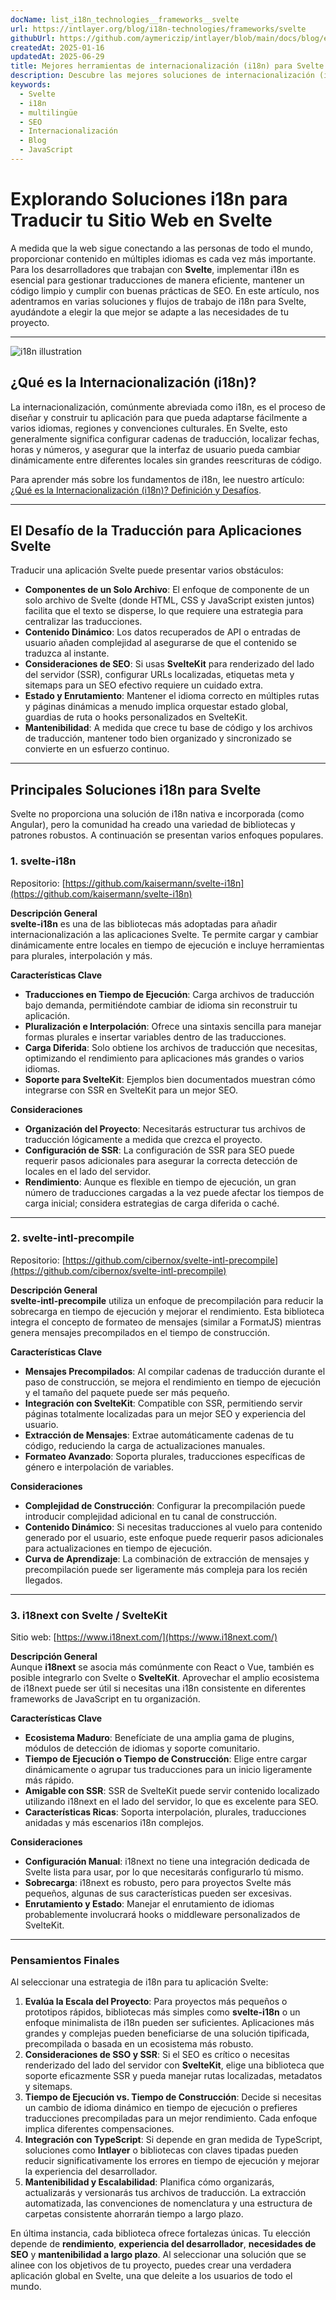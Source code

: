 ```yaml
---
docName: list_i18n_technologies__frameworks__svelte
url: https://intlayer.org/blog/i18n-technologies/frameworks/svelte
githubUrl: https://github.com/aymericzip/intlayer/blob/main/docs/blog/en/list_i18n_technologies/frameworks/svelte.md
createdAt: 2025-01-16
updatedAt: 2025-06-29
title: Mejores herramientas de internacionalización (i18n) para Svelte
description: Descubre las mejores soluciones de internacionalización (i18n) para enfrentar desafíos de traducción, mejorar la búsqueda en la web y ofrecer una experiencia web global sin problemas.
keywords:
  - Svelte
  - i18n
  - multilingüe
  - SEO
  - Internacionalización
  - Blog
  - JavaScript
---
```


# Explorando Soluciones i18n para Traducir tu Sitio Web en Svelte

A medida que la web sigue conectando a las personas de todo el mundo, proporcionar contenido en múltiples idiomas es cada vez más importante. Para los desarrolladores que trabajan con **Svelte**, implementar i18n es esencial para gestionar traducciones de manera eficiente, mantener un código limpio y cumplir con buenas prácticas de SEO. En este artículo, nos adentramos en varias soluciones y flujos de trabajo de i18n para Svelte, ayudándote a elegir la que mejor se adapte a las necesidades de tu proyecto.

---

![i18n illustration](https://github.com/aymericzip/intlayer/blob/main/docs/blog/assets/i18n.webp)

## ¿Qué es la Internacionalización (i18n)?

La internacionalización, comúnmente abreviada como i18n, es el proceso de diseñar y construir tu aplicación para que pueda adaptarse fácilmente a varios idiomas, regiones y convenciones culturales. En Svelte, esto generalmente significa configurar cadenas de traducción, localizar fechas, horas y números, y asegurar que la interfaz de usuario pueda cambiar dinámicamente entre diferentes locales sin grandes reescrituras de código.

Para aprender más sobre los fundamentos de i18n, lee nuestro artículo: [¿Qué es la Internacionalización (i18n)? Definición y Desafíos](https://github.com/aymericzip/intlayer/blob/main/docs/blog/es/what_is_internationalization.md).

---

## El Desafío de la Traducción para Aplicaciones Svelte

Traducir una aplicación Svelte puede presentar varios obstáculos:

- **Componentes de un Solo Archivo**: El enfoque de componente de un solo archivo de Svelte (donde HTML, CSS y JavaScript existen juntos) facilita que el texto se disperse, lo que requiere una estrategia para centralizar las traducciones.
- **Contenido Dinámico**: Los datos recuperados de API o entradas de usuario añaden complejidad al asegurarse de que el contenido se traduzca al instante.
- **Consideraciones de SEO**: Si usas **SvelteKit** para renderizado del lado del servidor (SSR), configurar URLs localizadas, etiquetas meta y sitemaps para un SEO efectivo requiere un cuidado extra.
- **Estado y Enrutamiento**: Mantener el idioma correcto en múltiples rutas y páginas dinámicas a menudo implica orquestar estado global, guardias de ruta o hooks personalizados en SvelteKit.
- **Mantenibilidad**: A medida que crece tu base de código y los archivos de traducción, mantener todo bien organizado y sincronizado se convierte en un esfuerzo continuo.

---

## Principales Soluciones i18n para Svelte

Svelte no proporciona una solución de i18n nativa e incorporada (como Angular), pero la comunidad ha creado una variedad de bibliotecas y patrones robustos. A continuación se presentan varios enfoques populares.

### 1. svelte-i18n

Repositorio: [https://github.com/kaisermann/svelte-i18n](https://github.com/kaisermann/svelte-i18n)

**Descripción General**  
**svelte-i18n** es una de las bibliotecas más adoptadas para añadir internacionalización a las aplicaciones Svelte. Te permite cargar y cambiar dinámicamente entre locales en tiempo de ejecución e incluye herramientas para plurales, interpolación y más.

**Características Clave**

- **Traducciones en Tiempo de Ejecución**: Carga archivos de traducción bajo demanda, permitiéndote cambiar de idioma sin reconstruir tu aplicación.
- **Pluralización e Interpolación**: Ofrece una sintaxis sencilla para manejar formas plurales e insertar variables dentro de las traducciones.
- **Carga Diferida**: Solo obtiene los archivos de traducción que necesitas, optimizando el rendimiento para aplicaciones más grandes o varios idiomas.
- **Soporte para SvelteKit**: Ejemplos bien documentados muestran cómo integrarse con SSR en SvelteKit para un mejor SEO.

**Consideraciones**

- **Organización del Proyecto**: Necesitarás estructurar tus archivos de traducción lógicamente a medida que crezca el proyecto.
- **Configuración de SSR**: La configuración de SSR para SEO puede requerir pasos adicionales para asegurar la correcta detección de locales en el lado del servidor.
- **Rendimiento**: Aunque es flexible en tiempo de ejecución, un gran número de traducciones cargadas a la vez puede afectar los tiempos de carga inicial; considera estrategias de carga diferida o caché.

---

### 2. svelte-intl-precompile

Repositorio: [https://github.com/cibernox/svelte-intl-precompile](https://github.com/cibernox/svelte-intl-precompile)

**Descripción General**  
**svelte-intl-precompile** utiliza un enfoque de precompilación para reducir la sobrecarga en tiempo de ejecución y mejorar el rendimiento. Esta biblioteca integra el concepto de formateo de mensajes (similar a FormatJS) mientras genera mensajes precompilados en el tiempo de construcción.

**Características Clave**

- **Mensajes Precompilados**: Al compilar cadenas de traducción durante el paso de construcción, se mejora el rendimiento en tiempo de ejecución y el tamaño del paquete puede ser más pequeño.
- **Integración con SvelteKit**: Compatible con SSR, permitiendo servir páginas totalmente localizadas para un mejor SEO y experiencia del usuario.
- **Extracción de Mensajes**: Extrae automáticamente cadenas de tu código, reduciendo la carga de actualizaciones manuales.
- **Formateo Avanzado**: Soporta plurales, traducciones específicas de género e interpolación de variables.

**Consideraciones**

- **Complejidad de Construcción**: Configurar la precompilación puede introducir complejidad adicional en tu canal de construcción.
- **Contenido Dinámico**: Si necesitas traducciones al vuelo para contenido generado por el usuario, este enfoque puede requerir pasos adicionales para actualizaciones en tiempo de ejecución.
- **Curva de Aprendizaje**: La combinación de extracción de mensajes y precompilación puede ser ligeramente más compleja para los recién llegados.

---

### 3. i18next con Svelte / SvelteKit

Sitio web: [https://www.i18next.com/](https://www.i18next.com/)

**Descripción General**  
Aunque **i18next** se asocia más comúnmente con React o Vue, también es posible integrarlo con Svelte o **SvelteKit**. Aprovechar el amplio ecosistema de i18next puede ser útil si necesitas una i18n consistente en diferentes frameworks de JavaScript en tu organización.

**Características Clave**

- **Ecosistema Maduro**: Benefíciate de una amplia gama de plugins, módulos de detección de idiomas y soporte comunitario.
- **Tiempo de Ejecución o Tiempo de Construcción**: Elige entre cargar dinámicamente o agrupar tus traducciones para un inicio ligeramente más rápido.
- **Amigable con SSR**: SSR de SvelteKit puede servir contenido localizado utilizando i18next en el lado del servidor, lo que es excelente para SEO.
- **Características Ricas**: Soporta interpolación, plurales, traducciones anidadas y más escenarios i18n complejos.

**Consideraciones**

- **Configuración Manual**: i18next no tiene una integración dedicada de Svelte lista para usar, por lo que necesitarás configurarlo tú mismo.
- **Sobrecarga**: i18next es robusto, pero para proyectos Svelte más pequeños, algunas de sus características pueden ser excesivas.
- **Enrutamiento y Estado**: Manejar el enrutamiento de idiomas probablemente involucrará hooks o middleware personalizados de SvelteKit.

---

### Pensamientos Finales

Al seleccionar una estrategia de i18n para tu aplicación Svelte:

1. **Evalúa la Escala del Proyecto**: Para proyectos más pequeños o prototipos rápidos, bibliotecas más simples como **svelte-i18n** o un enfoque minimalista de i18n pueden ser suficientes. Aplicaciones más grandes y complejas pueden beneficiarse de una solución tipificada, precompilada o basada en un ecosistema más robusto.
2. **Consideraciones de SSO y SSR**: Si el SEO es crítico o necesitas renderizado del lado del servidor con **SvelteKit**, elige una biblioteca que soporte eficazmente SSR y pueda manejar rutas localizadas, metadatos y sitemaps.
3. **Tiempo de Ejecución vs. Tiempo de Construcción**: Decide si necesitas un cambio de idioma dinámico en tiempo de ejecución o prefieres traducciones precompiladas para un mejor rendimiento. Cada enfoque implica diferentes compensaciones.
4. **Integración con TypeScript**: Si depende en gran medida de TypeScript, soluciones como **Intlayer** o bibliotecas con claves tipadas pueden reducir significativamente los errores en tiempo de ejecución y mejorar la experiencia del desarrollador.
5. **Mantenibilidad y Escalabilidad**: Planifica cómo organizarás, actualizarás y versionarás tus archivos de traducción. La extracción automatizada, las convenciones de nomenclatura y una estructura de carpetas consistente ahorrarán tiempo a largo plazo.

En última instancia, cada biblioteca ofrece fortalezas únicas. Tu elección depende de **rendimiento**, **experiencia del desarrollador**, **necesidades de SEO** y **mantenibilidad a largo plazo**. Al seleccionar una solución que se alinee con los objetivos de tu proyecto, puedes crear una verdadera aplicación global en Svelte, una que deleite a los usuarios de todo el mundo.
